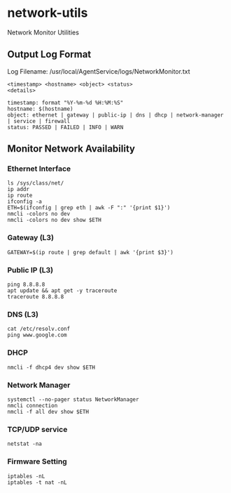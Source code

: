 # network-utils
Network Monitor Utilities

## Output Log Format
Log Filename: /usr/local/AgentService/logs/NetworkMonitor.txt

```
<timestamp> <hostname> <object> <status>
<details>

timestamp: format "%Y-%m-%d %H:%M:%S"
hostname: $(hostname)
object: ethernet | gateway | public-ip | dns | dhcp | network-manager | service | firewall
status: PASSED | FAILED | INFO | WARN
```

## Monitor Network Availability

###  Ethernet Interface

```
ls /sys/class/net/
ip addr
ip route
ifconfig -a
ETH=$(ifconfig | grep eth | awk -F ":" '{print $1}')
nmcli -colors no dev
nmcli -colors no dev show $ETH
```

###  Gateway (L3)

```
GATEWAY=$(ip route | grep default | awk '{print $3}')
```

### Public IP (L3)

```
ping 8.8.8.8
apt update && apt get -y traceroute
traceroute 8.8.8.8
```

### DNS (L3)

```
cat /etc/resolv.conf
ping www.google.com
```

### DHCP

```
nmcli -f dhcp4 dev show $ETH
```

### Network Manager

```
systemctl --no-pager status NetworkManager
nmcli connection
nmcli -f all dev show $ETH
```

###  TCP/UDP service
```
netstat -na
```

###  Firmware Setting
```
iptables -nL
iptables -t nat -nL
```
